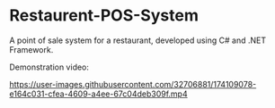 # Restaurent-POS-System
A point of sale system for a restaurant, developed using C# and .NET Framework.

Demonstration video:


https://user-images.githubusercontent.com/32706881/174109078-e164c031-cfea-4609-a4ee-67c04deb309f.mp4

